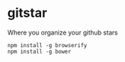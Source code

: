 gitstar
=======

Where you organize your github stars

```
npm install -g browserify
npm install -g bower
```
